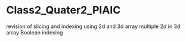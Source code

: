 # Class2_Quater2_PIAIC
revision of slicing and indexing using 2d and 3d array 
multiple 2d in 3d array
Boolean indexing
